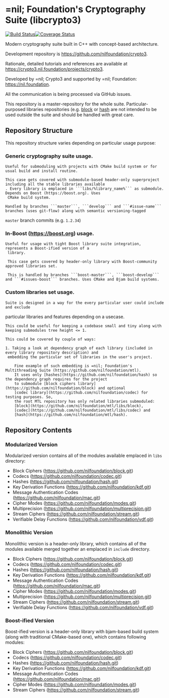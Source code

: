 # =nil; Foundation's Cryptography Suite (libcrypto3)
[![Build Status](https://travis-ci.com/NilFoundation/crypto3.svg?branch=master)](https://travis-ci.com/NilFoundation/crypto3)[![Coverage Status](https://coveralls.io/repos/github/NilFoundation/crypto3/badge.svg?branch=master)](https://coveralls.io/github/NilFoundation/crypto3?branch=master)

Modern cryptography suite built in C++ with concept-based architecture.

Development repository is https://github.com/nilfoundation/crypto3.
 
Rationale, detailed tutorials and references are available at https://crypto3.nil.foundation/projects/crypto3.
 
Developed by =nil; Crypto3 and supported by =nil; Foundation: https://nil.foundation.

All the communication is being processed via GitHub issues.

This repository is a master-repository for the whole suite. Particular-purposed libraries repositories (e.g. [block](https://github.com/nilfoundation/block) or [hash](https://github.com/nilfoundation/hash) are not intended to be used outside the suite and should be handled with great care.

## Repository Structure

This repository structure varies depending on particular usage purpose:

### Generic cryptography suite usage.

    Useful for submoduling with projects with CMake build system or for usual build and install routine.

    This case gets covered with submodule-based header-only superproject including all the stable libraries available
    . Every library is emplaced in ```libs/%library_name%``` as submodule. Depends on Boost (https://boost.org). Uses
     CMake build system. 

    Handled by branches ```master```, ```develop``` and ```#issue-name``` branches (uses git-flow) along with semantic versioning-tagged
 ```master``` branch commits (e.g. ```1.2.34```)  

### In-Boost (https://boost.org) usage.

    Useful for usage with tight Boost library suite integration, represents a Boost-ified version of a
     library.
     
     This case gets covered by header-only library with Boost-community approved libraries set.
     
     This is handled by branches ```boost-master```, ```boost-develop``` and ```#issues-boost``` branches. Uses CMake and Bjam build systems. 
     
### Custom libraries set usage. 

    Suite is designed in a way for the every particular user could include and exclude
 particular libraries and features depending on a usecase.
 
    This could be useful for keeping a codebase small and tiny along with keeping submodules tree height <= 1.
 
    This could be covered by couple of ways:
    
    1. Taking a look at dependency graph of each library (included in every library repository description) and
     embedding the particular set of libraries in the user's project.
     
        Fine example of such embedding is =nil; Foundation's Multithreading Suite (https://github.com/nilfoundation/mtl). 
        It uses only [hashes](https://github.com/nilfoundation/hash) so the dependency graph requires for the project
        to submodule [block ciphers library](https://github.com/nilfoundation/block) and optional 
        [codec library](https://github.com/nilfoundation/codec) for testing purposes. So, 
        the root MTL repository has only related libraries submoduled: 
        [block](https://github.com/nilfoundation/mtl/libs/block), 
        [codec](https://github.com/nilfoundation/mtl/libs/codec) and 
        [hash](https://github.com/nilfoundation/mtl/hash).
        
## Repository Contents

### Modularized Version

Modularized version contains all of the modules available emplaced in ```libs``` directory:

* Block Ciphers (https://github.com/nilfoundation/block.git)
* Codecs (https://github.com/nilfoundation/codec.git)
* Hashes (https://github.com/nilfoundation/hash.git)
* Key Derivation Functions (https://github.com/nilfoundation/kdf.git)
* Message Authentication Codes (https://github.com/nilfoundation/mac.git)
* Cipher Modes (https://github.com/nilfoundation/modes.git)
* Multiprecision (https://github.com/nilfoundation/multiprecision.git)
* Stream Ciphers (https://github.com/nilfoundation/stream.git)
* Verifiable Delay Functions (https://github.com/nilfoundation/vdf.git)

### Monolithic Version

Monolithic version is a header-only library, which contains all of the modules available merged together an emplaced in ```include``` directory.

* Block Ciphers (https://github.com/nilfoundation/block.git)
* Codecs (https://github.com/nilfoundation/codec.git)
* Hashes (https://github.com/nilfoundation/hash.git)
* Key Derivation Functions (https://github.com/nilfoundation/kdf.git)
* Message Authentication Codes (https://github.com/nilfoundation/mac.git)
* Cipher Modes (https://github.com/nilfoundation/modes.git)
* Multiprecision (https://github.com/nilfoundation/multiprecision.git)
* Stream Ciphers (https://github.com/nilfoundation/stream.git)
* Verifiable Delay Functions (https://github.com/nilfoundation/vdf.git)

### Boost-ified Version

Boost-ified version is a header-only library with bjam-based build system (along with traditional CMake-based one), which contains following modules:

* Block Ciphers (https://github.com/nilfoundation/block.git)
* Codecs (https://github.com/nilfoundation/codec.git)
* Hashes (https://github.com/nilfoundation/hash.git)
* Key Derivation Functions (https://github.com/nilfoundation/kdf.git)
* Message Authentication Codes (https://github.com/nilfoundation/mac.git)
* Cipher Modes (https://github.com/nilfoundation/modes.git)
* Stream Ciphers (https://github.com/nilfoundation/stream.git)
